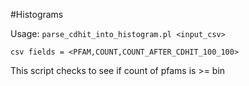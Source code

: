 #Histograms

Usage:
`parse_cdhit_into_histogram.pl <input_csv>`

`csv fields = <PFAM,COUNT,COUNT_AFTER_CDHIT_100_100>`

This script checks to see if count of pfams is >= bin
